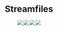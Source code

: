 <h1 align="center">Streamfiles</h1>

<p align="center">
  <a href="https://twitch.tv/chaffity">
    <img src="https://img.shields.io/badge/-twitch-6441a4.svg?style=for-the-badge&logo=twitch" />
  </a>
  <a href="https://youtube.com/channel/UCPQ3VU2m5YUq0BwzdeXcM_A">
    <img src="https://img.shields.io/badge/-youtube-ff0000.svg?style=for-the-badge&logo=youtube" />
  </a>
  <a href="https://twitter.com/iainreid421">
    <img src="https://img.shields.io/badge/-twitter-1da1f2.svg?style=for-the-badge&logo=twitter&logoColor=white" />
  </a>
  <a href="https://github.com/iainreid820">
    <img src="https://img.shields.io/badge/-github-181717.svg?style=for-the-badge&logo=github" />
  </a>
</p>
